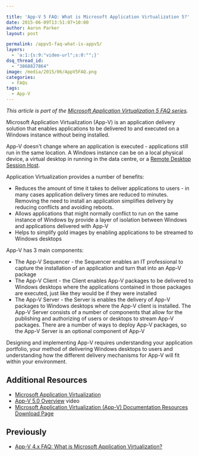 ```yaml
---

title: 'App-V 5 FAQ: What is Microsoft Application Virtualization 5?'
date: 2015-06-09T13:51:07+10:00
author: Aaron Parker
layout: post

permalink: /appv5-faq-what-is-appv5/
layers:
  - 'a:1:{s:9:"video-url";s:0:"";}'
dsq_thread_id:
  - "3868827864"
image: /media/2015/06/AppV5FAQ.png
categories:
  - FAQs
tags:
  - App-V
---
```

_This article is part of the [Microsoft Application Virtualization 5 FAQ series]({{site.baseurl}}/appv5-faqs/)._

Microsoft Application Virtualization (App-V) is an application delivery solution that enables applications to be delivered to and executed on a Windows instance without being installed.

App-V doesn't change where an application is executed - applications still run in the same location. A Windows instance can be on a local physical device, a virtual desktop in running in the data centre, or a [Remote Desktop Session Host](https://technet.microsoft.com/en-us/library/hh831447.aspx).

Application Virtualization provides a number of benefits:

* Reduces the amount of time it takes to deliver applications to users - in many cases application delivery times are reduced to minutes. Removing the need to install an application simplifies delivery by reducing conflicts and avoiding reboots.
* Allows applications that might normally conflict to run on the same instance of Windows by provide a layer of isolation between Windows and applications delivered with App-V
* Helps to simplify gold images by enabling applications to be streamed to Windows desktops

App-V has 3 main components:

* The App-V Sequencer - the Sequencer enables an IT professional to capture the installation of an application and turn that into an App-V package
* The App-V Client - the Client enables App-V packages to be delivered to Windows desktops where the applications contained in those packages are executed, just like they would be if they were installed
* The App-V Server - the Server is enables the delivery of App-V packages to Windows desktops where the App-V client is installed. The App-V Server consists of a number of components that allow for the publishing and authorizing of users or desktops to stream App-V packages. There are a number of ways to deploy App-V packages, so the App-V Server is an optional component of App-V

Designing and implementing App-V requires understanding your application portfolio, your method of delivering Windows desktops to users and understanding how the different delivery mechanisms for App-V will fit within your environment.

## Additional Resources

* [Microsoft Application Virtualization](http://www.microsoft.com/en-us/windows/enterprise/products-and-technologies/mdop/app-v.aspx)
* [App-V 5.0 Overview](https://technet.microsoft.com/en-us/windows/jj835807.aspx?ocid=wc-mscom-ent) video
* [Microsoft Application Virtualization (App-V) Documentation Resources Download Page](https://www.microsoft.com/en-us/download/details.aspx?id=27760)

## Previously

* [App-V 4.x FAQ: What is Microsoft Application Virtualization?]({{site.baseurl}}/virtualisation/app-v-faq-2-what-is-microsoft-application-virtualization)
